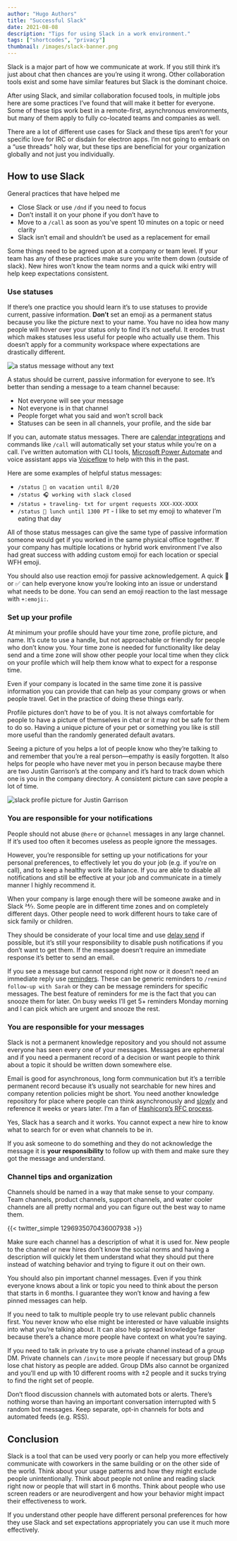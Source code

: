 ```yaml
---
author: "Hugo Authors"
title: "Successful Slack"
date: 2021-08-08
description: "Tips for using Slack in a work environment."
tags: ["shortcodes", "privacy"]
thumbnail: /images/slack-banner.png
---
```


Slack is a major part of how we communicate at work. If you still think it’s just about chat then chances are you’re using it wrong. Other collaboration tools exist and some have similar features but Slack is the dominant choice.

After using Slack, and similar collaboration focused tools, in multiple jobs here are some practices I’ve found that will make it better for everyone. Some of these tips work best in a remote-first, asynchronous environments, but many of them apply to fully co-located teams and companies as well.

There are a lot of different use cases for Slack and these tips aren’t for your specific love for IRC or disdain for electron apps. I’m not going to embark on a “use threads” holy war, but these tips are beneficial for your organization globally and not just you individually.

## How to use Slack

General practices that have helped me

- Close Slack or use `/dnd` if you need to focus
- Don’t install it on your phone if you don’t have to
- Move to a `/call` as soon as you’ve spent 10 minutes on a topic or need clarity
- Slack isn’t email and shouldn’t be used as a replacement for email

Some things need to be agreed upon at a company or team level. If your team has any of these practices make sure you write them down (outside of slack). New hires won’t know the team norms and a quick wiki entry will help keep expectations consistent.

### Use statuses

If there’s one practice you should learn it’s to use statuses to provide current, passive information. **Don’t** set an emoji as a permanent status because you like the picture next to your name. You have no idea how many people will hover over your status only to find it’s not useful. It erodes trust which makes statuses less useful for people who actually use them. This doesn’t apply for a community workspace where expectations are drastically different.

![a status message without any text](/images/slack-bad-status.png)

A status should be current, passive information for everyone to see. It’s better than sending a message to a team channel because:

- Not everyone will see your message
- Not everyone is in that channel
- People forget what you said and won’t scroll back
- Statuses can be seen in all channels, your profile, and the side bar

If you can, automate status messages. There are [calendar integrations](https://slack.com/slack-tips/sync-your-slack-status-with-your-calendar) and commands like `/call` will automatically set your status while you’re on a call. I’ve written automation with CLI tools, [Microsoft Power Automate](https://flow.microsoft.com/en-us/) and voice assistant apps via [Voiceflow](https://www.voiceflow.com/) to help with this in the past.

Here are some examples of helpful status messages:

- `/status 🌴 on vacation until 8/20`
- `/status 🎧 working with slack closed`
- `/status ✈️ traveling- txt for urgent requests XXX-XXX-XXXX`
- `/status 🍕 lunch until 1300 PT` - I like to set my emoji to whatever I’m eating that day

All of those status messages can give the same type of passive information someone would get if you worked in the same physical office together. If your company has multiple locations or hybrid work environment I’ve also had great success with adding custom emoji for each location or special WFH emoji.

You should also use reaction emoji for passive acknowledgement. A quick 👀 or ✅ can help everyone know you’re looking into an issue or understand what needs to be done. You can send an emoji reaction to the last message with `+:emoji:`.

### Set up your profile

At minimum your profile should have your time zone, profile picture, and name. It’s cute to use a handle, but not approachable or friendly for people who don’t know you. Your time zone is needed for functionality like delay send and a time zone will show other people your local time when they click on your profile which will help them know what to expect for a response time.

Even if your company is located in the same time zone it is passive information you can provide that can help as your company grows or when people travel. Get in the practice of doing these things early.

Profile pictures don’t *have* to be of you. It is not always comfortable for people to have a picture of themselves in chat or it may not be safe for them to do so. Having a unique picture of your pet or something you like is still more useful than the randomly generated default avatars.

Seeing a picture of you helps a lot of people know who they’re talking to and remember that you’re a real person—empathy is easily forgotten. It also helps for people who have never met you in person because maybe there are two Justin Garrison’s at the company and it’s hard to track down which one is you in the company directory. A consistent picture can save people a lot of time.

![slack profile picture for Justin Garrison](/images/slack-profile.png)

### You are responsible for your notifications

People should not abuse `@here` or `@channel` messages in any large channel. If it’s used too often it becomes useless as people ignore the messages.

However, you’re responsible for setting up your notifications for your personal preferences, to effectively let you do your job (e.g. if you’re on call), and to keep a healthy work life balance. If you are able to disable all notifications and still be effective at your job and communicate in a timely manner I highly recommend it.

When your company is large enough there will be someone awake and in Slack 24⁄7. Some people are in different time zones and on completely different days. Other people need to work different hours to take care of sick family or children.

They should be considerate of your local time and use [delay send](https://slack.com/help/articles/1500012915082-Schedule-messages-to-send-later) if possible, but it’s still your responsibility to disable push notifications if you don’t want to get them. If the message doesn’t require an immediate response it’s better to send an email.

If you see a message but cannot respond right now or it doesn’t need an immediate reply use [reminders](https://slack.com/help/articles/208423427-Set-a-reminder). These can be generic reminders to `/remind follow-up with Sarah` or they can be message reminders for specific messages. The best feature of reminders for me is the fact that you can snooze them for later. On busy weeks I’ll get 5+ reminders Monday morning and I can pick which are urgent and snooze the rest.

### You are responsible for your messages

Slack is not a permanent knowledge repository and you should not assume everyone has seen every one of your messages. Messages are ephemeral and if you need a permanent record of a decision or want people to think about a topic it should be written down somewhere else.

Email is good for asynchronous, long form communication but it’s a terrible permanent record because it’s usually not searchable for new hires and company retention policies might be short. You need another knowledge repository for place where people can think asynchronously and [slowly](https://www.amazon.com/Thinking-Fast-Slow-Daniel-Kahneman/dp/0374533555) and reference it weeks or years later. I’m a fan of [Hashicorp’s RFC process](https://works.hashicorp.com/articles/writing-practices-and-culture).

Yes, Slack has a search and it works. You cannot expect a new hire to know what to search for or even what channels to be in.

If you ask someone to do something and they do not acknowledge the message it is **your responsibility** to follow up with them and make sure they got the message and understand.

### Channel tips and organization

Channels should be named in a way that make sense to your company. Team channels, product channels, support channels, and water cooler channels are all pretty normal and you can figure out the best way to name them.

{{< twitter_simple 1296935070436007938 >}}

Make sure each channel has a description of what it is used for. New people to the channel or new hires don’t know the social norms and having a description will quickly let them understand what they should put there instead of watching behavior and trying to figure it out on their own.

You should also pin important channel messages. Even if you think everyone knows about a link or topic you need to think about the person that starts in 6 months. I guarantee they won’t know and having a few pinned messages can help.

If you need to talk to multiple people try to use relevant public channels first. You never know who else might be interested or have valuable insights into what you’re talking about. It can also help spread knowledge faster because there’s a chance more people have context on what you’re saying.

If you need to talk in private try to use a private channel instead of a group DM. Private channels can `/invite` more people if necessary but group DMs lose chat history as people are added. Group DMs also cannot be organized and you’ll end up with 10 different rooms with ±2 people and it sucks trying to find the right set of people.

Don’t flood discussion channels with automated bots or alerts. There’s nothing worse than having an important conversation interrupted with 5 random bot messages. Keep separate, opt-in channels for bots and automated feeds (e.g. RSS).

## Conclusion

Slack is a tool that can be used very poorly or can help you more effectively communicate with coworkers in the same building or on the other side of the world. Think about your usage patterns and how they might exclude people unintentionally. Think about people not online and reading slack right now or people that will start in 6 months. Think about people who use screen readers or are neurodivergent and how your behavior might impact their effectiveness to work.

If you understand other people have different personal preferences for how they use Slack and set expectations appropriately you can use it much more effectively.

